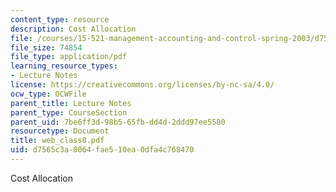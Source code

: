 ```yaml
---
content_type: resource
description: Cost Allocation
file: /courses/15-521-management-accounting-and-control-spring-2003/d7565c3a0064fae510ea0dfa4c768470_web_class8.pdf
file_size: 74854
file_type: application/pdf
learning_resource_types:
- Lecture Notes
license: https://creativecommons.org/licenses/by-nc-sa/4.0/
ocw_type: OCWFile
parent_title: Lecture Notes
parent_type: CourseSection
parent_uid: 7be6ff3d-98b5-65fb-dd4d-2ddd97ee5580
resourcetype: Document
title: web_class8.pdf
uid: d7565c3a-0064-fae5-10ea-0dfa4c768470
---
```

Cost Allocation